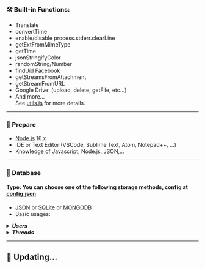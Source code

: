 ### **🛠️ Built-in Functions:**
* Translate
* convertTime
* enable/disable process.stderr.clearLine
* getExtFromMimeType
* getTime
* jsonStringifyColor
* randomString/Number
* findUid Facebook
* getStreamsFromAttachment
* getStreamFromURL
* Google Drive: (upload, delete, getFile, etc...)
* And more...<br />
See [utils.js](https://github.com/NAYAN-BOT69/NAYAN-BOT/blob/main/utils.js) for more details.

<hr>

### **🧠 Prepare**
- [Node.js](https://nodejs.org/en/download/) 16.x
- IDE or Text Editor (VSCode, Sublime Text, Atom, Notepad++, ...)
- Knowledge of Javascript, Node.js, JSON,...


<hr>

### **💾 Database**

#### Type: You can choose one of the following storage methods, config at [config.json](https://github.com/NAYAN-BOT69/NAYAN-BOT/blob/main/config.json)
* [JSON](https://www.json.org/json-en.html) or [SQLite](https://www.sqlite.org/) or [MONGODB](https://www.mongodb.com/docs/manual/core/document/)
* Basic usages:<br />

<details>
	<summary>
		<b><i>Users</i></b>
	</summary>
	<i>see more details at <a href="https://github.com/NAYAN-BOT69/NAYAN-BOT/blob/main/database/controller/usersData.js">usersData.js</a></i>
	<br />
	<br />

```javascript
// CREATE USER DATA
const newUserData = await usersData.create(userID, userInfo);
// userInfo is data get by (await api.getUserInfo(userID))[userID] method or undefined is auto

// GET USER DATA
const userData = await usersData.get(userID);
```


```javascript
// SET USER DATA
await userData.set(userID, updateData, path);


// Example 1
//   set data with path
await usersData.set(4, { banned: true }, "data");

//   set data without path
const userData = await usersData.get(userID);
userData.data = {
	banned: true
};
await usersData.set(4, {
	data: userData.data
});

// Example 2
// set data with path
await usersData.set(4, {
	name: "ABC",
	birthday: "01/01/1999"
}, "data.relationship.lover");

// set data without path
const userData = await usersData.get(userID);
userData.data.relationship.lover = {
	name: "ABC",
	birthday: "01/01/1999"
};
await usersData.set(4, {
	data: userData.data
});
```

```javascript
// GET ALL USER DATA
const allUsers = await usersData.getAll();

// GET USER NAME
const userName = await usersData.getName(userID);

// GET USER AVATAR URL
const avatarUrl = await usersData.getAvatarUrl(userID);

// REFRESH INFO USER
await usersData.refreshInfo(userID, updateData);
// updateData is data get by api.getUserInfo(userID)[userID] method or undefined is auto 
// refresh data gender, name, vanity of the user 

// REMOVE USER DATA
await usersData.remove(4);
```
</details>


<details>
	<summary>
		<b><i>Threads</i></b>
	</summary>
	<i>see more details at <a href="https://github.com/NAYAN-BOT69/NAYAN-BOT/blob/main/database/controller/threadsData.js">threadsData.js</a></i>
	<br />
	<br />

```javascript
// CREATE THREAD DATA
const newThreadData = await threadsData.create(threadID, threadInfo);
// threadInfo is data get by api.getThreadInfo() method or undefined is auto

// GET THREAD DATA
const threadData = await threadsData.get(threadID);

// GET ALL THREAD DATA
const allThreads = await threadsData.getAll();

// GET THREAD NAME
const threadData = await threadsData.get(threadID);
const threadName = threadData.threadName;
```

```javascript
// SET THREAD DATA
await threadsData.set(threadID, updateData, path);


// Example 1
// set data with path
await threadsData.set(2000000000000000, "Helo", "data.welcomeMessage");

// set data without path
const threadData = await threadsData.get(2000000000000000);
threadData.data.welcomeMessage = "Hello";
await threadData.set(2000000000000000, {
	data: threadData.data
});
```

```javascript
// REFRESH THREAD DATA
await threadsData.refreshInfo(threadID, threadInfo);
// threadInfo is data get by api.getThreadInfo(threadID) method or undefined is auto 
// refresh data threadName, threadThemeID, emoji, adminIDs, imageSrc and members of thread
```
</details>
<hr>


	

## 🚀 **Updating...**
